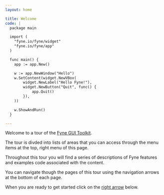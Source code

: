 ```yaml
---
layout: home

title: Welcome
code: |
  package main

  import (
  	"fyne.io/fyne/widget"
  	"fyne.io/fyne/app"
  )

  func main() {
  	app := app.New()

  	w := app.NewWindow("Hello")
  	w.SetContent(widget.NewVBox(
  		widget.NewLabel("Hello Fyne!"),
  		widget.NewButton("Quit", func() {
  			app.Quit()
  		}),
  	))

  	w.ShowAndRun()
  }

---
```


Welcome to a tour of the [Fyne GUI Toolkit](https://fyne.io/).

The tour is divded into lists of areas that you can access through the menu
items at the top, right menu of this page.

Throughout this tour you will find a series of descriptions of Fyne features
and examples code associated with the content.

You can navigate though the pages of this tour using the navigation arrows
at the bottom of each page.

When you are ready to get started click on the [right arrow](welcome2) below.
